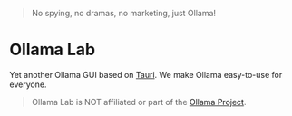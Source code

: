 > No spying, no dramas, no marketing, just Ollama!

# Ollama Lab

Yet another Ollama GUI based on [Tauri](https://tauri.app). We make Ollama easy-to-use for everyone.

> Ollama Lab is NOT affiliated or part of the [Ollama Project](https://github.com/ollama/ollama).
